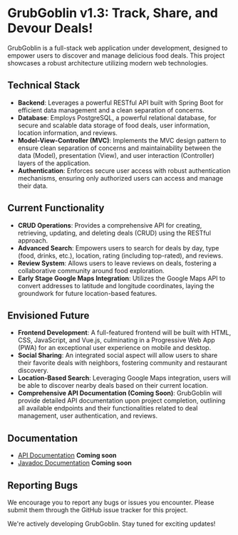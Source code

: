 # GrubGoblin v1.3: Track, Share, and Devour Deals!

GrubGoblin is a full-stack web application under development, designed to empower users to discover and manage delicious food deals. This project showcases a robust architecture utilizing modern web technologies.

## Technical Stack

- **Backend**: Leverages a powerful RESTful API built with Spring Boot for efficient data management and a clean separation of concerns. 
- **Database**: Employs PostgreSQL, a powerful relational database, for secure and scalable data storage of food deals, user information, location information, and reviews.
- **Model-View-Controller (MVC)**: Implements the MVC design pattern to ensure clean separation of concerns and maintainability between the data (Model), presentation (View), and user interaction (Controller) layers of the application.
- **Authentication**: Enforces secure user access with robust authentication mechanisms, ensuring only authorized users can access and manage their data.

## Current Functionality

- **CRUD Operations**: Provides a comprehensive API for creating, retrieving, updating, and deleting deals (CRUD) using the RESTful approach.
- **Advanced Search**: Empowers users to search for deals by day, type (food, drinks, etc.), location, rating (including top-rated), and reviews.
- **Review System**: Allows users to leave reviews on deals, fostering a collaborative community around food exploration.
- **Early Stage Google Maps Integration**: Utilizes the Google Maps API to convert addresses to latitude and longitude coordinates, laying the groundwork for future location-based features.

## Envisioned Future

- **Frontend Development**: A full-featured frontend will be built with HTML, CSS, JavaScript, and Vue.js, culminating in a Progressive Web App (PWA) for an exceptional user experience on mobile and desktop.
- **Social Sharing**: An integrated social aspect will allow users to share their favorite deals with neighbors, fostering community and restaurant discovery.
- **Location-Based Search**: Leveraging Google Maps integration, users will be able to discover nearby deals based on their current location.
- **Comprehensive API Documentation (Coming Soon)**: GrubGoblin will provide detailed API documentation upon project completion, outlining all available endpoints and their functionalities related to deal management, user authentication, and reviews.


## Documentation

- [API Documentation](docs/Postman) **Coming soon**
- [Javadoc Documentation](docs/JavaDoc) **Coming soon**


## Reporting Bugs

We encourage you to report any bugs or issues you encounter. Please submit them through the GitHub issue tracker for this project.

We're actively developing GrubGoblin. Stay tuned for exciting updates!

